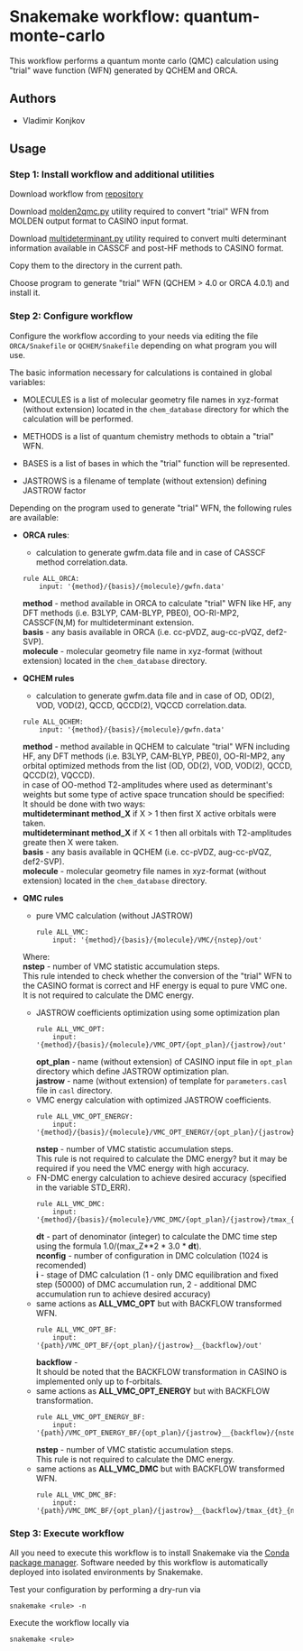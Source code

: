 # Snakemake workflow: quantum-monte-carlo
This workflow performs a quantum monte carlo (QMC) calculation using "trial" wave function (WFN)
generated by QCHEM and ORCA.

## Authors

* Vladimir Konjkov

## Usage

### Step 1: Install workflow and additional utilities

Download workflow from [repository](https://github.com/Konjkov/snakerules)

Download [molden2qmc.py](https://github.com/Konjkov/molden2qmc) utility required to convert "trial" WFN from MOLDEN output format to CASINO input format.

Download [multideterminant.py](https://github.com/Konjkov/molden2qmc) utility required to convert multi determinant information available in CASSCF and post-HF methods to CASINO format.

Copy them to the directory in the current path.

Choose program to generate "trial" WFN (QCHEM > 4.0 or ORCA 4.0.1) and install it.


### Step 2: Configure workflow

Configure the workflow according to your needs via editing the file `ORCA/Snakefile` or `QCHEM/Snakefile` depending on what program you will use.

The basic information necessary for calculations is contained in global variables:

* MOLECULES is a list of molecular geometry file names in xyz-format (without extension) located in the `chem_database` directory for which the calculation will be performed.

* METHODS is a list of quantum chemistry methods to obtain a "trial" WFN.

* BASES is a list of bases in which the "trial" function will be represented.

* JASTROWS is a filename of template (without extension) defining JASTROW factor

Depending on the program used to generate "trial" WFN, the following rules are available:

* __ORCA rules__:  
    * calculation to generate gwfm.data file and in case of CASSCF method correlation.data.  
    ```
    rule ALL_ORCA:
        input: '{method}/{basis}/{molecule}/gwfn.data'
    ```
    __method__ - method available in ORCA to calculate "trial" WFN like HF, any DFT methods (i.e. B3LYP, CAM-BLYP, PBE0), OO-RI-MP2, CASSCF(N,M) for multideterminant extension.  
    __basis__ - any basis available in ORCA (i.e. cc-pVDZ, aug-cc-pVQZ, def2-SVP).  
    __molecule__ - molecular geometry file name in xyz-format (without extension) located in the `chem_database` directory.  

* __QCHEM rules__
    * calculation to generate gwfm.data file and in case of OD, OD(2), VOD, VOD(2), QCCD, QCCD(2), VQCCD correlation.data.
    ```
    rule ALL_QCHEM:
        input: '{method}/{basis}/{molecule}/gwfn.data'
    ```
    __method__ - method available in QCHEM to calculate "trial" WFN including HF, any DFT methods (i.e. B3LYP, CAM-BLYP, PBE0), OO-RI-MP2, any orbital optimized methods from the list (OD, OD(2), VOD, VOD(2), QCCD, QCCD(2), VQCCD).  
    in case of OO-method T2-amplitudes where used as determinant's weights but some type of active space truncation should be specified:  
    It should be done with two ways:  
    __multideterminant method_X__ if X > 1 then first X active orbitals were taken.  
    __multideterminant method_X__ if X < 1 then all orbitals with T2-amplitudes greate then X were taken.  
    __basis__ - any basis available in QCHEM (i.e. cc-pVDZ, aug-cc-pVQZ, def2-SVP).  
    __molecule__ - molecular geometry file names in xyz-format (without extension) located in the `chem_database` directory.  

* __QMC rules__
    * pure VMC calculation (without JASTROW)  
        ```
        rule ALL_VMC:
            input: '{method}/{basis}/{molecule}/VMC/{nstep}/out'
        ```
    Where:  
    __nstep__ - number of VMC statistic accumulation steps.  
    This rule intended to check whether the conversion of the "trial" WFN to the CASINO format is correct and HF energy is equal to pure VMC one.
    It is not required to calculate the DMC energy.
    * JASTROW coefficients optimization using some optimization plan  
        ```
        rule ALL_VMC_OPT:
            input: '{method}/{basis}/{molecule}/VMC_OPT/{opt_plan}/{jastrow}/out'
        ```
        __opt_plan__ - name (without extension) of CASINO input file in `opt_plan` directory which define JASTROW optimization plan.  
        __jastrow__ - name (without extension) of template for `parameters.casl` file in `casl` directory.  
    * VMC energy calculation with optimized JASTROW coefficients.  
        ```
        rule ALL_VMC_OPT_ENERGY:
            input: '{method}/{basis}/{molecule}/VMC_OPT_ENERGY/{opt_plan}/{jastrow}/{nstep}/out'
        ```
        __nstep__ - number of VMC statistic accumulation steps.  
        This rule is not required to calculate the DMC energy? but it may be required if you need the VMC energy with high accuracy.  
    * FN-DMC energy calculation to achieve desired accuracy (specified in the variable STD_ERR).  
        ```
        rule ALL_VMC_DMC:
            input: '{method}/{basis}/{molecule}/VMC_DMC/{opt_plan}/{jastrow}/tmax_{dt}_{nconfig}_{i}/out' 
        ```
        __dt__ - part of denominator (integer) to calculate the DMC time step using the formula 1.0/(max_Z**2 * 3.0 * __dt__).  
        __nconfig__ - number of configuration in DMC colculation (1024 is recomended)  
        __i__ - stage of DMC calculation (1 - only DMC equilibration and fixed step (50000) of DMC accumulation run, 2 - additional DMC accumulation run to achieve desired accuracy)  
    * same actions as __ALL_VMC_OPT__ but with BACKFLOW transformed WFN.  
        ```
        rule ALL_VMC_OPT_BF:
            input: '{path}/VMC_OPT_BF/{opt_plan}/{jastrow}__{backflow}/out'
        ```
        __backflow__ -  
        It should be noted that the BACKFLOW transformation in CASINO is implemented only up to f-orbitals.  
    * same actions as __ALL_VMC_OPT_ENERGY__ but with BACKFLOW transformation.  
        ```
        rule ALL_VMC_OPT_ENERGY_BF:
            input: '{path}/VMC_OPT_ENERGY_BF/{opt_plan}/{jastrow}__{backflow}/{nstep}/out'
        ```
        __nstep__ - number of VMC statistic accumulation steps.  
        This rule is not required to calculate the DMC energy.  
    * same actions as __ALL_VMC_DMC__ but with BACKFLOW transformed WFN.
        ```
        rule ALL_VMC_DMC_BF:
            input: '{path}/VMC_DMC_BF/{opt_plan}/{jastrow}__{backflow}/tmax_{dt}_{nconfig}_{i}/out'  
        ```

### Step 3: Execute workflow

All you need to execute this workflow is to install Snakemake via the [Conda package manager](http://snakemake.readthedocs.io/en/stable/getting_started/installation.html#installation-via-conda). Software needed by this workflow is automatically deployed into isolated environments by Snakemake.

Test your configuration by performing a dry-run via

    snakemake <rule> -n

Execute the workflow locally via

    snakemake <rule>
